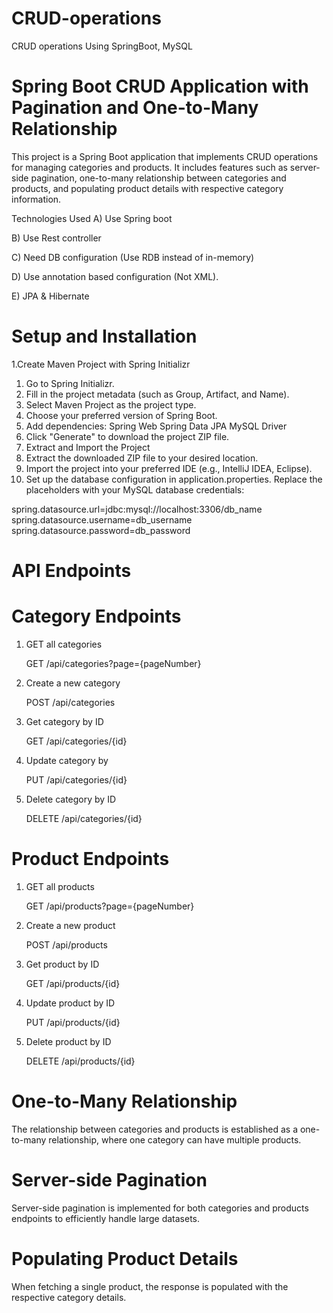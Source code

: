 # CRUD-operations
CRUD operations Using SpringBoot, MySQL

# Spring Boot CRUD Application with Pagination and One-to-Many Relationship
This project is a Spring Boot application that implements CRUD operations for managing categories and products. It includes features such as server-side pagination, one-to-many relationship between categories and products, and populating product details with respective category information.

Technologies Used
A) Use Spring boot

B) Use Rest controller

C) Need DB configuration (Use RDB instead of in-memory)

D) Use annotation based configuration (Not XML).

E) JPA & Hibernate


# Setup and Installation
1.Create Maven Project with Spring Initializr
1. Go to Spring Initializr.
2. Fill in the project metadata (such as Group, Artifact, and Name).
3. Select Maven Project as the project type.
4. Choose your preferred version of Spring Boot.
5. Add dependencies:
Spring Web
Spring Data JPA
MySQL Driver
6. Click "Generate" to download the project ZIP file.
2. Extract and Import the Project
1. Extract the downloaded ZIP file to your desired location.
2. Import the project into your preferred IDE (e.g., IntelliJ IDEA, Eclipse).
3. Set up the database configuration in application.properties. Replace the placeholders with your MySQL database credentials:
  
spring.datasource.url=jdbc:mysql://localhost:3306/db_name
spring.datasource.username=db_username
spring.datasource.password=db_password


# API Endpoints
# Category Endpoints
1. GET all categories
   
   GET /api/categories?page={pageNumber}

2. Create a new category
   
   POST /api/categories

3. Get category by ID
   
   GET /api/categories/{id}

4. Update category by
   
   PUT /api/categories/{id}

5. Delete category by ID
   
   DELETE /api/categories/{id}

# Product Endpoints
1. GET all products
   
   GET /api/products?page={pageNumber}

   
2. Create a new product
   
   POST /api/products
   
3. Get product by ID
   
   GET /api/products/{id}

4. Update product by ID
   
   PUT /api/products/{id}

5. Delete product by ID
    
   DELETE /api/products/{id}

  # One-to-Many Relationship
The relationship between categories and products is established as a one-to-many relationship, where one category can have multiple products.

# Server-side Pagination
Server-side pagination is implemented for both categories and products endpoints to efficiently handle large datasets.

# Populating Product Details
When fetching a single product, the response is populated with the respective category details.





  

  

